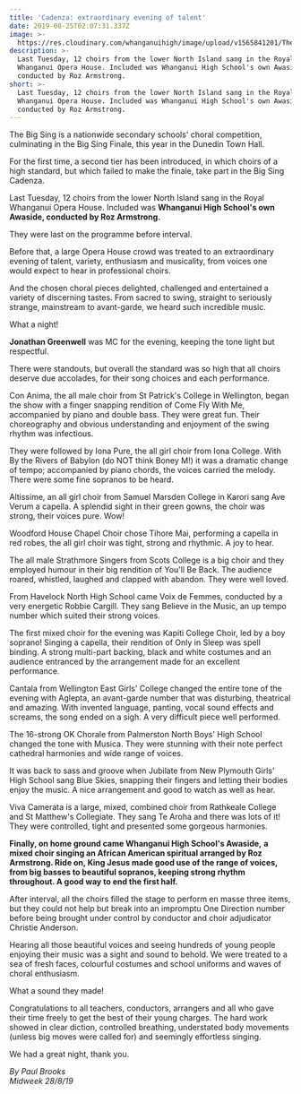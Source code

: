 ```yaml
---
title: 'Cadenza: extraordinary evening of talent'
date: 2019-08-25T02:07:31.337Z
image: >-
  https://res.cloudinary.com/whanganuihigh/image/upload/v1565841201/The_big_sing_opera_house_poster.jpg
description: >-
  Last Tuesday, 12 choirs from the lower North Island sang in the Royal
  Whanganui Opera House. Included was Whanganui High School's own Awaside,
  conducted by Roz Armstrong.
short: >-
  Last Tuesday, 12 choirs from the lower North Island sang in the Royal
  Whanganui Opera House. Included was Whanganui High School's own Awaside,
  conducted by Roz Armstrong.
---
```

The Big Sing is a nationwide secondary schools' choral competition, culminating in the Big Sing Finale, this year in the Dunedin Town Hall.


For the first time, a second tier has been introduced, in which choirs of a high standard, but which failed to make the finale, take part in the Big Sing Cadenza.


Last Tuesday, 12 choirs from the lower North Island sang in the Royal Whanganui Opera House. Included was **Whanganui High School's own Awaside, conducted by Roz Armstrong.**


They were last on the programme before interval.

Before that, a large Opera House crowd was treated to an extraordinary evening of talent, variety, enthusiasm and musicality, from voices one would expect to hear in professional choirs.


And the chosen choral pieces delighted, challenged and entertained a variety of discerning tastes.
From sacred to swing, straight to seriously strange, mainstream to avant-garde, we heard such incredible music.


What a night!

**Jonathan Greenwell** was MC for the evening, keeping the tone light but respectful.

There were standouts, but overall the standard was so high that all choirs deserve due accolades, for their song choices and each performance.

Con Anima, the all male choir from St Patrick's College in Wellington, began the show with a finger snapping rendition of Come Fly With Me, accompanied by piano and double bass. They were great fun. Their choreography and obvious understanding and enjoyment of the swing rhythm was infectious.

They were followed by Iona Pure, the all girl choir from Iona College. With By the Rivers of Babylon (do NOT think Boney M!) it was a dramatic change of tempo; accompanied by piano chords, the voices carried the melody. There were some fine sopranos to be heard.

Altissime, an all girl choir from Samuel Marsden College in Karori sang Ave Verum a capella. A splendid sight in their green gowns, the choir was strong, their voices pure. Wow!

Woodford House Chapel Choir chose Tihore Mai, performing a capella in red robes, the all girl choir was tight, strong and rhythmic. A joy to hear.

The all male Strathmore Singers from Scots College is a big choir and they employed humour in their big rendition of You'll Be Back. The audience roared, whistled, laughed and clapped with abandon. They were well loved.

From Havelock North High School came Voix de Femmes, conducted by a very energetic Robbie Cargill. They sang Believe in the Music, an up tempo number which suited their strong voices.

The first mixed choir for the evening was Kapiti College Choir, led by a boy soprano! Singing a capella, their rendition of Only in Sleep was spell binding. A strong multi-part backing, black and white costumes and an audience entranced by the arrangement made for an excellent performance.

Cantala from Wellington East Girls' College changed the entire tone of the evening with Aglepta, an avant-garde number that was disturbing, theatrical and amazing. With invented language, panting, vocal sound effects and screams, the song ended on a sigh. A very difficult piece well performed.

The 16-strong OK Chorale from Palmerston North Boys' High School changed the tone with Musica. They were stunning with their note perfect cathedral harmonies and wide range of voices.

It was back to sass and groove when Jubilate from New Plymouth Girls' High School sang Blue Skies, snapping their fingers and letting their bodies enjoy the music. A nice arrangement and good to watch as well as hear.

Viva Camerata is a large, mixed, combined choir from Rathkeale College and St Matthew's Collegiate. They sang Te Aroha and there was lots of it! They were controlled, tight and presented some gorgeous harmonies.

**Finally, on home ground came Whanganui High School's Awaside,** **a mixed choir singing an African American spiritual arranged by Roz Armstrong. Ride on, King Jesus made good use of the range of voices, from big basses to beautiful sopranos, keeping strong rhythm throughout. A good way to end the first half.**

After interval, all the choirs filled the stage to perform en masse three items, but they could not help but break into an impromptu One Direction number before being brought under control by conductor and choir adjudicator Christie Anderson.


Hearing all those beautiful voices and seeing hundreds of young people enjoying their music was a sight and sound to behold. We were treated to a sea of fresh faces, colourful costumes and school uniforms and waves of choral enthusiasm.


What a sound they made!

Congratulations to all teachers, conductors, arrangers and all who gave their time freely to get the best of their young charges. The hard work showed in clear diction, controlled breathing, understated body movements (unless big moves were called for) and seemingly effortless singing.


We had a great night, thank you.

_By Paul Brooks_  
_Midweek 28/8/19_
